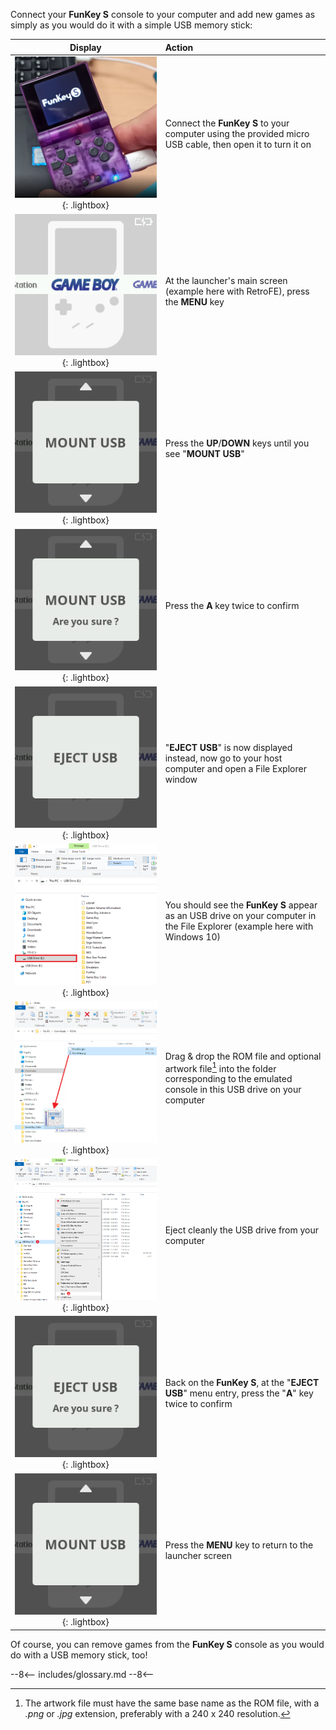 Connect your **FunKey S** console to your computer and add new games
as simply as you would do it with a simple USB memory stick:

| **Display**                                                                       | **Action**                                                                                                                                       |
|:---------------------------------------------------------------------------------:|:-------------------------------------------------------------------------------------------------------------------------------------------------|
| ![PC Connection](/assets/images/Connection_PC.png){: .lightbox}                   | Connect the **FunKey S** to your computer using the provided micro USB cable, then open it to turn it on                                         |
| ![RetroFE](/assets/images/RetroFE.png){: .lightbox}                               | At the launcher's main screen (example here with RetroFE), press the **MENU** key                                                                |
| ![Mount USB](/assets/images/Mount_USB.png){: .lightbox}                           | Press the **UP**/**DOWN** keys until you see "**MOUNT USB**"                                                                                     |
| ![Mount USB Are you sure](/assets/images/Mount_USB_are_you_sure.png){: .lightbox} | Press the **A** key twice to confirm                                                                                                             |
| ![Eject USB](/assets/images/Eject_USB.png){: .lightbox}                           | "**EJECT USB**" is now displayed instead, now go to your host computer and open a File Explorer window                                           |
| ![USB Drive](/assets/images/USB_Drive.png){: .lightbox}                           | You should see the **FunKey S** appear as an USB drive on your computer in the File Explorer (example here with Windows 10)                      |
| ![Copy ROM](/assets/images/Copy_ROM.png){: .lightbox}                             | Drag & drop the ROM file and optional artwork file[^1]  into the folder corresponding to the emulated console in this USB drive on your computer |
| ![Eject Drive](/assets/images/Eject_Drive.png){: .lightbox}                       | Eject cleanly the USB drive from your computer                                                                                                   |
| ![Eject USB Are you sure](/assets/images/Eject_USB_are_you_sure.png){: .lightbox} | Back on the **FunKey S**, at the "**EJECT USB**" menu entry, press the "**A**" key twice to confirm                                              |
| ![Unmount USB](/assets/images/Mount_USB.png){: .lightbox}                         | Press the **MENU** key to return to the launcher screen                                                                                          |

Of course, you can remove games from the **FunKey S** console as you
would do with a USB memory stick, too!

[^1]: The artwork file must have the same base name as the ROM file,
with a _.png_ or _.jpg_ extension, preferably with a 240 x 240
resolution.

--8<--
includes/glossary.md
--8<--
